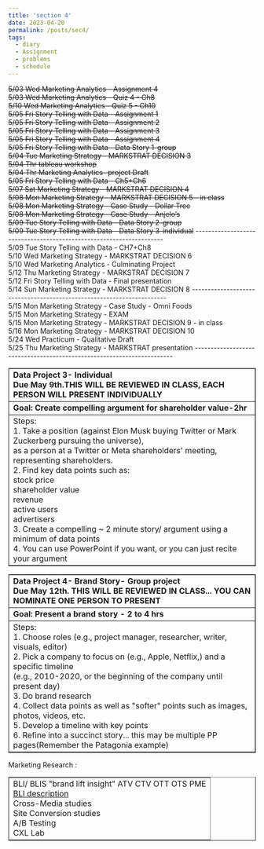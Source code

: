 ```yaml
---
title: 'section 4'
date: 2023-04-20
permalink: /posts/sec4/
tags:
  - diary
  - Assignment 
  - problems
  - schedule
---
```

<strike>5/03 Wed Marketing Analytics - Assignment 4<br />
5/03 Wed Marketing Analytics - Quiz 4 - Ch8<br />
5/10 Wed Marketing Analytics - Quiz 5 - Ch10<br />
5/05 Fri Story Telling with Data - Assignment 1<br />
5/05 Fri Story Telling with Data - Assignment 2<br />
5/05 Fri Story Telling with Data - Assignment 3<br />
5/05 Fri Story Telling with Data - Assignment 4<br />
5/05 Fri Story Telling with Data - Data Story 1-group<br />
5/04 Tue Marketing Strategy - MARKSTRAT DECISION 3<br />
5/04 Thr tableau workshop<br />
5/04 Thr Marketing Analytics- project Draft<br />
5/05 Fri Story Telling with Data - Ch5+Ch6 <br />
5/07 Sat Marketing Strategy - MARKSTRAT DECISION 4<br />
5/08 Mon Marketing Strategy - MARKSTRAT DECISION 5 - in class<br />
5/08 Mon Marketing Strategy - Case Study - Dollar Tree<br />
5/08 Mon Marketing Strategy - Case Study - Anjelo’s<br />
5/09 Tue Story Telling with Data - Data Story 2-group<br />
5/09 Tue Story Telling with Data - Data Story 3-individual</strike>
-------------------------------------------------------------------- <br />
5/09 Tue Story Telling with Data - CH7+Ch8\
5/10 Wed Marketing Strategy - MARKSTRAT DECISION 6\
5/10 Wed Marketing Analytics - Culminating Project\
5/12 Thu Marketing Strategy - MARKSTRAT DECISION 7\
5/12 Fri Story Telling with Data - Final presentation\
5/14 Sun Marketing Strategy - MARKSTRAT DECISION 8
---------------------------------------------------------------------- <br />
5/15 Mon Marketing Strategy - Case Study - Omni Foods\
5/15 Mon Marketing Strategy - EXAM\
5/15 Mon Marketing Strategy - MARKSTRAT DECISION 9 - in class\
5/16 Mon Marketing Strategy - MARKSTRAT DECISION 10\
5/24 Wed Practicum - Qualitative Draft\
5/25 Thu Marketing Strategy - MARKSTRAT presentation
----------------------------------------------------------------------- <br />

<table border="1">
  <tbody>
    <tr>
      <td><b>Data Project 3- Individual<b><br />
      <b> Due May 9th.THIS WILL BE REVIEWED IN CLASS, EACH PERSON WILL PRESENT INDIVIDUALLY<b>
      </td>
    </tr>
    <tr>
      <td><b>Goal: Create compelling argument for shareholder value-2hr<b>
      </td>
    </tr>
    <tr>
      <td>Steps:<br />
      1.  Take a position (against Elon Musk buying Twitter or Mark Zuckerberg pursuing the universe),<br />
      as a person at a Twitter or Meta shareholders' meeting, representing shareholders.<br />
      2.  Find key data points such as:<br />
        stock price<br />
        shareholder value<br />
        revenue<br />
        active users<br />
        advertisers<br />
      3.  Create a compelling ~ 2 minute story/ argument using a minimum of data points<br />
      4.  You can use PowerPoint if you want, or you can just recite your argument<br />
      </td>
    </tr>
  </tbody>
</table>


<table border="1">
  <tbody>
    <tr>
      <td><b> Data Project 4- Brand Story- Group project<b><br />
      <b>Due May 12th.  THIS WILL BE REVIEWED IN CLASS... YOU CAN NOMINATE ONE PERSON TO PRESENT<b>
      </td>
    </tr>
    <tr>
      <td><b>Goal: Present a brand story - 2 to 4 hrs<b>
      </td>
    </tr>
    <tr>
      <td>Steps:<br />
      1.  Choose roles (e.g., project manager, researcher, writer, visuals, editor)<br />
      2.  Pick a company to focus on (e.g., Apple, Netflix,) and a specific timeline<br />
       (e.g., 2010-2020, or the beginning of the company until present day)<br />
      3.  Do brand research<br />
      4. Collect data points as well as "softer" points such as images, photos, videos, etc.<br />
      5.  Develop a timeline with key points<br />
      6. Refine into a succinct story... this may be multiple PP pages(Remember the Patagonia example)<br />
      </td>
    </tr>
  </tbody>
</table>


<table border="1">
  <tbody>
    <tr>Marketing Research :
    </tr>
    <tr><td>BLI/ BLIS "brand lift insight"  ATV CTV OTT OTS PME<br />
          <a href="https://www.thinkwithgoogle.com/marketing-strategies/video/brand-lift-metrics-and-insights/#:~:text=Brand%20Lift%20is%20a%20measurement,%2C%20favorability%2C%20and%20purchase%20intent" target="_blank" title="BLI description">BLI description</a><br />
          Cross-Media studies<br />
          Site Conversion studies<br />
          A/B Testing <br />
          CXL Lab<br />
        </td>
    </tr>  
  </tbody>
</table>